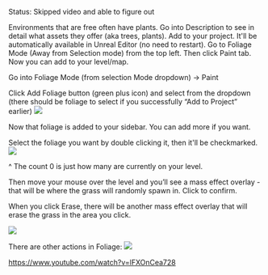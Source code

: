 Status: Skipped video and able to figure out

Environments that are free often have plants. Go into Description to see in detail what assets they offer (aka trees, plants). Add to your project. It'll be automatically available in Unreal Editor (no need to restart). Go to Foliage Mode (Away from Selection mode) from the top left. Then click Paint tab. Now you can add to your level/map.  

Go into Foliage Mode (from selection Mode dropdown) → Paint 

Click Add Foliage button (green plus icon) and select from the dropdown (there should be foliage to select if you successfully “Add to Project” earlier)
![](https://i.imgur.com/kapAyM7.png)


Now that foliage is added to your sidebar. You can add more if you want.

Select the foliage you want by double clicking it, then it'll be checkmarked.
![](https://i.imgur.com/qjMcFnj.png)

^ The count 0 is just how many are currently on your level.

Then move your mouse over the level and you’ll see a mass effect overlay - that will be where the grass will randomly spawn in. Click to confirm.

  
When you click Erase, there will be another mass effect overlay that will erase the grass in the area you click.

![](https://i.imgur.com/egwmJuo.png)

There are other actions in Foliage:
![](https://i.imgur.com/BRGaXn8.png)


https://www.youtube.com/watch?v=lFXOnCea728